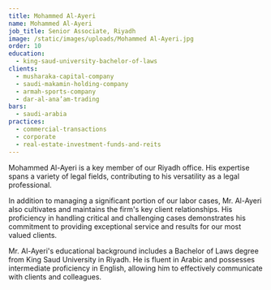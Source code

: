 ```yaml
---
title: Mohammed Al-Ayeri
name: Mohammed Al-Ayeri
job_title: Senior Associate, Riyadh
image: /static/images/uploads/Mohammed Al-Ayeri.jpg
order: 10
education:
  - king-saud-university-bachelor-of-laws
clients:
  - musharaka-capital-company
  - saudi-makamin-holding-company
  - armah-sports-company
  - dar-al-ana’am-trading
bars:
  - saudi-arabia
practices:
  - commercial-transactions
  - corporate
  - real-estate-investment-funds-and-reits
---
```

Mohammed Al-Ayeri is a key member of our Riyadh office. His expertise spans a variety of legal fields, contributing to his versatility as a legal professional.

In addition to managing a significant portion of our labor cases, Mr. Al-Ayeri also cultivates and maintains the firm's key client relationships. His proficiency in handling critical and challenging cases demonstrates his commitment to providing exceptional service and results for our most valued clients.

Mr. Al-Ayeri's educational background includes a Bachelor of Laws degree from King Saud University in Riyadh. He is fluent in Arabic and possesses intermediate proficiency in English, allowing him to effectively communicate with clients and colleagues.
